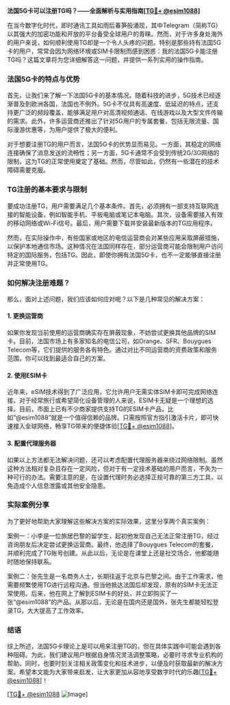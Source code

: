 **法国5G卡可以注册TG吗？——全面解析与实用指南[[TG💪+ @esim1088](https://t.me/s/esim1088)]**

在当今数字化时代，即时通讯工具如雨后春笋般涌现，其中Telegram（简称TG）以其强大的加密功能和开放的平台备受全球用户的青睐。然而，对于许多身处海外的用户来说，如何顺利使用TG却是一个令人头疼的问题。特别是那些持有法国5G卡的用户，常常会因为网络环境或SIM卡限制而感到困惑：我的法国5G卡能注册TG吗？这篇文章将为您详细解答这一问题，并提供一系列实用的操作指南。

### 法国5G卡的特点与优势

首先，让我们来了解一下法国5G卡的基本情况。随着科技的进步，5G技术已经逐渐普及到欧洲各国，法国也不例外。5G卡不仅具有高速度、低延迟的特点，还支持更广泛的频段覆盖，能够满足用户对高清视频通话、在线游戏以及大型文件传输的需求。此外，许多运营商还推出了针对5G用户的专属套餐，包括无限流量、国际漫游优惠等，为用户提供了极大的便利。

对于想要注册TG的用户而言，法国5G卡的优势显而易见。一方面，其稳定的网络连接确保了消息发送的流畅性；另一方面，5G卡通常不会受到传统2G/3G网络的限制，这为TG的正常使用奠定了基础。然而，尽管如此，仍然有一些潜在的技术障碍需要克服。

### TG注册的基本要求与限制

要成功注册TG，用户需要满足几个基本条件。首先，必须拥有一部支持互联网连接的智能设备，例如智能手机、平板电脑或笔记本电脑。其次，设备需要接入有效的移动网络或Wi-Fi信号。最后，用户需要下载并安装最新版本的TG应用程序。

然而，在实际操作中，有些国家或地区的电信运营商会对某些应用采取屏蔽措施，以保护本地通信市场。这种情况在法国同样存在，部分运营商可能会限制用户访问特定的国际服务，包括TG。因此，即使你拥有法国5G卡，也不一定能够直接注册并正常使用TG。

### 如何解决注册难题？

那么，面对上述问题，我们应该如何应对呢？以下是几种常见的解决方案：

#### 1. 更换运营商

如果你发现当前使用的运营商确实存在屏蔽现象，不妨尝试更换其他品牌的SIM卡。目前，法国市场上有多家知名的电信公司，如Orange、SFR、Bouygues Telecom等，它们提供的服务各有特色。通过对比不同运营商的资费政策和服务范围，你可以找到最适合自己的方案。

#### 2. 使用ESIM卡

近年来，eSIM技术得到了广泛应用，它允许用户无需实体SIM卡即可完成网络连接。对于经常旅行或希望简化设备管理的人来说，ESIM卡无疑是一个理想的选择。目前，市面上已有不少商家提供支持TG的ESIM卡产品，比如“@esim1088”就是一个值得信赖的品牌。只需按照官方指引激活卡片，即可快速接入全球网络，畅享TG带来的便捷体验[[TG💪+ @esim1088](https://t.me/s/esim1088)]。

#### 3. 配置代理服务器

如果以上方法都无法解决问题，还可以考虑配置代理服务器来绕过网络限制。虽然这种方法相对复杂且存在一定风险，但对于有一定技术基础的用户而言，不失为一种可行的办法。需要注意的是，在设置代理时务必选择正规可靠的第三方工具，以免造成个人信息泄露或其他安全隐患。

### 实际案例分享

为了更好地帮助大家理解这些解决方案的实际效果，这里分享两个真实案例：

案例一：小李是一位旅居巴黎的留学生，起初他发现自己无法正常注册TG，经过咨询朋友后决定尝试更换运营商。最终，他选择了Bouygues Telecom的套餐，并顺利完成了TG账号创建。从此以后，无论是在课堂上还是社交场合，他都能随时随地保持联系。

案例二：张先生是一名商务人士，长期往返于北京与巴黎之间。由于工作需求，他需要频繁使用TG进行远程沟通。但当他抵达法国后却发现，原有的SIM卡无法正常使用。后来，他在网上了解到ESIM卡的好处，并立即购买了一张“@esim1088”的产品。从那以后，无论是在国内还是国外，张先生都能轻松登录TG，大大提高了工作效率。

### 结语

综上所述，法国5G卡理论上是可以用来注册TG的，但在具体实践中可能会遇到各种阻碍。为此，我们建议用户根据自身情况灵活调整策略，必要时寻求专业机构的帮助。同时，也要时刻关注相关政策变化和技术进步，以便及时获取最新的解决方案。希望本文能为大家带来启发，让大家更加从容地享受数字时代的乐趣[[TG💪+ @esim1088](https://t.me/s/esim1088)]！

[[TG💪+ @esim1088](https://t.me/s/esim1088) ![Image](https://i.postimg.cc/4NQfJmqS/Snipaste-2025-05-13-00-14-12.png)]